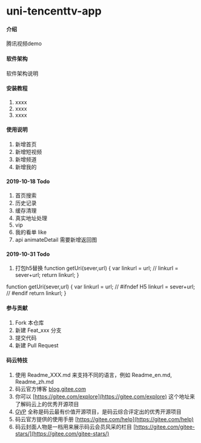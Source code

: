 # uni-tencenttv-app

#### 介绍
腾讯视频demo

#### 软件架构
软件架构说明


#### 安装教程

1. xxxx
2. xxxx
3. xxxx

#### 使用说明

1. 新增首页
2. 新增短视频
3. 新增频道
4. 新增我的

#### 2019-10-18 Todo
1. 首页搜索
2. 历史记录
3. 缓存清理
4. 真实地址处理
5. vip
6. 我的看单 like
7. api animateDetail 需要新增返回图
#### 2019-10-31 Todo
1. 打包h5替换
function getUri(sever,url)
{
	var linkurl = url;
	// linkurl = sever+url;
	return linkurl;
}

function getUri(sever,url)
{
	var linkurl = url;
	// #ifndef H5
		linkurl = sever+url;
	// #endif
	return linkurl;
}
#### 参与贡献

1. Fork 本仓库
2. 新建 Feat_xxx 分支
3. 提交代码
4. 新建 Pull Request


#### 码云特技

1. 使用 Readme\_XXX.md 来支持不同的语言，例如 Readme\_en.md, Readme\_zh.md
2. 码云官方博客 [blog.gitee.com](https://blog.gitee.com)
3. 你可以 [https://gitee.com/explore](https://gitee.com/explore) 这个地址来了解码云上的优秀开源项目
4. [GVP](https://gitee.com/gvp) 全称是码云最有价值开源项目，是码云综合评定出的优秀开源项目
5. 码云官方提供的使用手册 [https://gitee.com/help](https://gitee.com/help)
6. 码云封面人物是一档用来展示码云会员风采的栏目 [https://gitee.com/gitee-stars/](https://gitee.com/gitee-stars/)